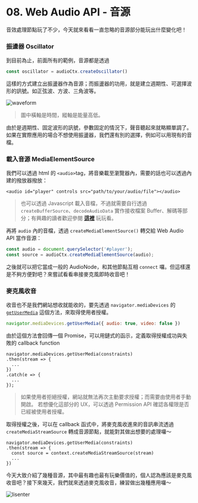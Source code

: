 # 08. Web Audio API - 音源

音效處理節點玩了不少，今天就來看看一直忽略的音源部分能玩出什麼變化吧！

### 振盪器 Oscillator

到目前為止，前面所有的範例，音源都是透過
```javascript
const oscillator = audioCtx.createOscillator()
```
這樣的方式建立出振盪器作為音源；而振盪器的功用，就是建立週期性、可選擇波形的訊號。如正弦波、方波、三角波等。

![waveform](https://i.imgur.com/T592Gso.png)

>圖中橫軸是時間，縱軸是能量高低。

由於是週期性、固定波形的訊號，參數固定的情況下，聲音聽起來就略顯單調了。如果在實際應用的場合不想使用振盪器，我們還有別的選擇，例如可以用現有的音檔。

### 載入音源 MediaElementSource

我們可以透過 html 的 `<audio>`tag，將音樂載至瀏覽器內，需要的話也可以透過內建的撥放器撥放：
```htmlmixed
<audio id="player" controls src="path/to/your/audio/file"></audio>
```
> 也可以透過 Javascript 載入音檔，不過就需要自行透過 `createBufferSource`、`decodeAudioData` 實作接收檔案 Buffer、解碼等部分；有興趣的讀者歡迎參閱 **[這裡](https://developer.mozilla.org/zh-CN/docs/Web/API/AudioContext/decodeAudioData)** 玩玩看。
 
再將 `audio` 內的音檔，透過 `createMediaElementSource()` 轉交給 Web Audio API 當作音源：

```javascript
const audio = document.querySelector('#player');
const source = audioCtx.createMediaElementSource(audio);
```

之後就可以把它當成一般的 AudioNode，和其他節點互相 `connect` 囉。但這樣還是不夠方便對吧？來嘗試看看串接麥克風即時收音吧！

### 麥克風收音

收音也不是我們網站想收就能收的，要先透過 `navigator.mediaDevices` 的 [`getUserMedia`](https://developer.mozilla.org/en-US/docs/Web/API/MediaDevices/getUserMedia) 這個方法，來取得使用者授權。
```javascript
navigator.mediaDevices.getUserMedia({ audio: true, video: false })
```
由於這個方法會回傳一個 Promise，可以用鏈式的函示，定義取得授權成功與失敗的 callback function

```javascript=
navigator.mediaDevices.getUserMedia(constraints)
.then(stream => {
  ...
})
.catch(e => {
  ...
});
```
> 如果使用者拒絕授權，網站就無法再次主動要求授權；而需要由使用者手動開啟。
> 若想優化這部分的 UX，可以透過 Permission API 確認各權限是否已經被使用者授權。

取得授權之後，可以在 callback 函式中，將麥克風收進來的音訊串流透過 `createMediaStreamSource` 轉成音源節點，就能對其做出想要的處理囉～

```javascript=
navigator.mediaDevices.getUserMedia(constraints)
.then(stream => {
  const source = context.createMediaStreamSource(stream)
  ...
})
```

今天大致介紹了幾種音源，其中最有趣也最有玩樂價值的，個人認為應該是麥克風收音吧？接下來幾天，我們就來透過麥克風收音，練習做出幾種應用囉～

![lisenter](https://i.imgur.com/7aZ1eJN.png)